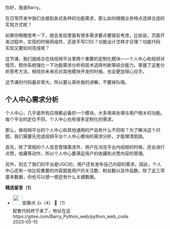 你好，我是Barry。

在日常开发中我们会接到各式各样的功能需求，那么如何根据业务特点选择合适的实现方式呢？

如果你稍微思考一下，就会发现里面有很多需求要点要提前考虑，比如说，页面开发过程中，实现的时候用组件，还是手写CSS？功能设计怎样才合理？功能代码实现又要如何完成呢？

这节课，我们就结合在线视频平台里两个重要的定制化模块——个人中心和视频详情页，帮你系统强化一下功能需求分析和技术选择判断等综合能力。掌握了这套分析思考方法，相信你未来应对其他模块开发的时候，也会更加得心应手。

这节课的代码量非常大，所以要认真听我的讲解，不要掉队哦。

## 个人中心需求分析

个人中心，几乎是所有应用都必备的一个模块，大多用来处理与用户相关的功能。每个平台的定位不同，个人中心也有很多定制化的需求。

那么，做视频平台的个人中心和其他通用的产品有什么不同呢？为了解决这个问题，我们需要先完成视频平台个人中心模块的需求分析，才能理清思路。

首先，除了常规的个人信息管理需求外，用户在浏览平台内视频的时候，还会进行点赞，收藏等动作，所以个人中心要满足用户的收藏和点赞内容的管理。

另外，别忘了我们的平台是UGC的，用户还有发布自己内容的需求。因此，个人中心还有一块比较重要的内容就是用户的关注数、粉丝数以及作品数，除了这三项基本数据，你也可以想一想还有什么关键数据。
<div><strong>精选留言（1）</strong></div><ul>
<li><img src="https://static001.geekbang.org/account/avatar/00/1a/8f/88/3814fea5.jpg" width="30px"><span>安静点</span> 👍（4） 💬（1）<div>配套代码终于来了，地址在这
https:&#47;&#47;gitee.com&#47;Barry_Python_web&#47;python_web_code</div>2023-05-15</li><br/>
</ul>